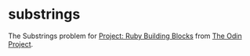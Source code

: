 # substrings
The Substrings problem for <a href="http://www.theodinproject.com/ruby-programming/building-blocks?ref=lnav">Project: Ruby Building Blocks</a> from <a href="http://www.theodinproject.com/">The Odin Project</a>.
